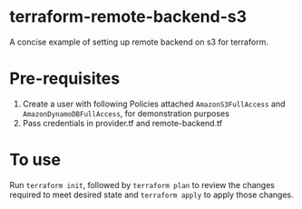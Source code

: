 # terraform-remote-backend-s3
A concise example of setting up remote backend on s3 for terraform.

# Pre-requisites

1. Create a user with following Policies attached `AmazonS3FullAccess` and `AmazonDynamoDBFullAccess`, for demonstration purposes
2. Pass credentials in provider.tf and remote-backend.tf

# To use

Run `terraform init`, followed by `terraform plan` to review the changes required to meet desired state and 
`terraform apply` to apply those changes.